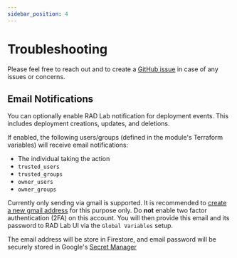 ```yaml
---
sidebar_position: 4
---
```

# Troubleshooting

Please feel free to reach out and to create a [GitHub issue](https://github.com/GoogleCloudPlatform/rad-lab/issues) in case of any issues or concerns.

## Email Notifications
You can optionally enable RAD Lab notification for deployment events. This includes deployment creations, updates, and deletions.

If enabled, the following users/groups (defined in the module's Terraform variables) will receive email notifications:
- The individual taking the action
- `trusted_users`
- `trusted_groups`
- `owner_users`
- `owner_groups`

Currently only sending via gmail is supported. It is recommended to [create a new gmail address](https://support.google.com/mail/answer/56256?hl=en) for this purpose only. Do **not** enable two factor authentication (2FA) on this account. You will then provide this email and its password to RAD Lab UI via the `Global Variables` setup.

The email address will be store in Firestore, and email password will be securely stored in Google's [Secret Manager](https://cloud.google.com/secret-manager)

